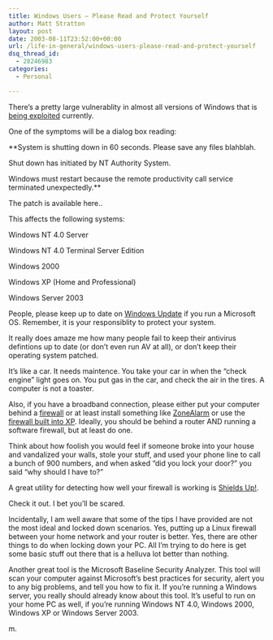 ```yaml
---
title: Windows Users – Please Read and Protect Yourself
author: Matt Stratton
layout: post
date: 2003-08-11T23:52:00+00:00
url: /life-in-general/windows-users-please-read-and-protect-yourself
dsq_thread_id:
  - 28246983
categories:
  - Personal

---
```

There&#8217;s a pretty large vulnerablity in almost all versions of Windows that is <a href="http://isc.sans.org/diary.html?date=2003-08-11" target="_blank">being exploited</a> currently.

One of the symptoms will be a dialog box reading:

**System is shutting down in 60 seconds. Please save any files blahblah.
  
Shut down has initiated by NT Authority System.
  
Windows must restart because the remote productivity call service terminated unexpectedly.**

The patch is available here..

This affects the following systems:

Windows NT 4.0 Server
  
Windows NT 4.0 Terminal Server Edition
  
Windows 2000
  
Windows XP (Home and Professional)
  
Windows Server 2003

People, please keep up to date on [Windows Update][1] if you run a Microsoft OS. Remember, it is your responsiblity to protect your system.

It really does amaze me how many people fail to keep their antivirus defintions up to date (or don&#8217;t even run AV at all), or don&#8217;t keep their operating system patched.

It&#8217;s like a car. It needs maintence. You take your car in when the &#8220;check engine&#8221; light goes on. You put gas in the car, and check the air in the tires. A computer is not a toaster.

Also, if you have a broadband connection, please either put your computer behind a [firewall][2] or at least install something like [ZoneAlarm][3] or use the [firewall built into XP][4]. Ideally, you should be behind a router AND running a software firewall, but at least do one.

Think about how foolish you would feel if someone broke into your house and vandalized your walls, stole your stuff, and used your phone line to call a bunch of 900 numbers, and when asked &#8220;did you lock your door?&#8221; you said &#8220;why should I have to?&#8221;

A great utility for detecting how well your firewall is working is [Shields Up!][5].

Check it out. I bet you&#8217;ll be scared.

Incidentally, I am well aware that some of the tips I have provided are not the most ideal and locked down scenarios. Yes, putting up a Linux firewall between your home network and your router is better. Yes, there are other things to do when locking down your PC. All I&#8217;m trying to do here is get some basic stuff out there that is a helluva lot better than nothing.

Another great tool is the Microsoft Baseline Security Analyzer. This tool will scan your computer against Microsoft&#8217;s best practices for security, alert you to any big problems, and tell you how to fix it. If you&#8217;re running a Windows server, you really should already know about this tool. It&#8217;s useful to run on your home PC as well, if you&#8217;re running Windows NT 4.0, Windows 2000, Windows XP or Windows Server 2003.

m.

 [1]: http://windowsupdate.microsoft.com
 [2]: http://www.linksys.com/Products/product.asp?grid=34&scid=29&prid=20
 [3]: http://download.com.com/3000-2092-10217783.html?tag=lst-0-1
 [4]: http://www.microsoft.com/WindowsXP/home/using/howto/homenet/icf.asp
 [5]: https://grc.com/x/ne.dll?bh0bkyd2